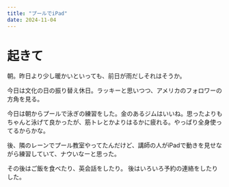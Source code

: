 ```yaml
---
title: "プールでiPad"
date: 2024-11-04
---
```


# 起きて
朝。昨日より少し暖かいといっても、前日が雨だしそれはそうか。

今日は文化の日の振り替え休日。ラッキーと思いつつ、アメリカのフォロワーの方角を見る。

今日は朝からプールで泳ぎの練習をした。金のあるジムはいいね。思ったよりもちゃんと泳げて良かったが、筋トレとかよりはるかに疲れる。やっぱり全身使ってるからかな。

後、隣のレーンでプール教室やってたんだけど、講師の人がiPadで動きを見せながら練習していて、ナウいなーと思った。

その後はご飯を食べたり、英会話をしたり。
後はいろいろ予約の連絡をしたりした。

